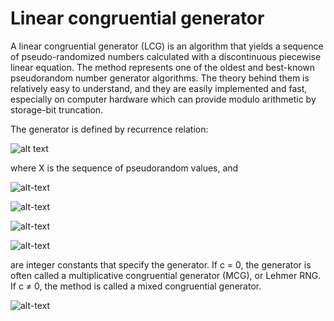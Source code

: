 # Linear congruential generator

A linear congruential generator (LCG) is an algorithm that yields a sequence of pseudo-randomized numbers calculated with a discontinuous piecewise linear equation. The method represents one of the oldest and best-known pseudorandom number generator algorithms. The theory behind them is relatively easy to understand, and they are easily implemented and fast, especially on computer hardware which can provide modulo arithmetic by storage-bit truncation.

The generator is defined by recurrence relation:

![alt text](https://wikimedia.org/api/rest_v1/media/math/render/svg/3a40cd0032b03626a091a5a0e1b4684b3d5eb406)

where X is the sequence of pseudorandom values, and

![alt-text](https://wikimedia.org/api/rest_v1/media/math/render/svg/d4ede7bedbdf2b8a8c7a8f6bf240b04bdf71515e)

![alt-text](https://wikimedia.org/api/rest_v1/media/math/render/svg/d4ede7bedbdf2b8a8c7a8f6bf240b04bdf71515e)

![alt-text](https://wikimedia.org/api/rest_v1/media/math/render/svg/5054822029125050b7a7ad66c6d67237200ce199)

![alt-text](https://wikimedia.org/api/rest_v1/media/math/render/svg/8cfbbbe2ead58cc66054f343ae20f4d7ab8b7bed)



are integer constants that specify the generator. If c = 0, the generator is often called a multiplicative congruential generator (MCG), or Lehmer RNG. If c ≠ 0, the method is called a mixed congruential generator.

![alt-text](https://upload.wikimedia.org/wikipedia/commons/thumb/0/02/Linear_congruential_generator_visualisation.svg/480px-Linear_congruential_generator_visualisation.svg.png)

